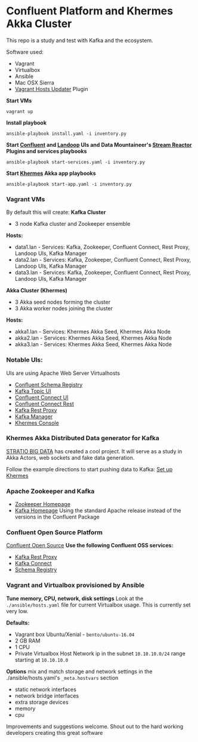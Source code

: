 # Confluent Platform and Khermes Akka Cluster

This repo is a study and test with Kafka and the ecosystem.

Software used:
* Vagrant
* Virtualbox
* Ansible
* Mac OSX Sierra
* [Vagrant Hosts Updater](https://github.com/cogitatio/vagrant-hostsupdater) Plugin

**Start VMs**
```
vagrant up
```

**Install playbook**
```
ansible-playbook install.yaml -i inventory.py
```

**Start [Confluent](https://github.com/confluentinc) and [Landoop](https://github.com/Landoop) UIs and Data Mountaineer's [Stream Reactor](https://github.com/datamountaineer/stream-reactor) Plugins and services playbooks**
```
ansible-playbook start-services.yaml -i inventory.py
```

**Start [Khermes](https://github.com/Stratio/khermes/wiki/Getting-started) Akka app playbooks**
```
ansible-playbook start-app.yaml -i inventory.py
```

### Vagrant VMs
By default this will create:
**Kafka Cluster**
* 3 node Kafka cluster and Zookeeper ensemble

**Hosts:**
- data1.lan - Services: Kafka, Zookeeper, Confluent Connect, Rest Proxy, Landoop UIs, Kafka Manager
- data2.lan - Services: Kafka, Zookeeper, Confluent Connect, Rest Proxy, Landoop UIs, Kafka Manager
- data3.lan - Services: Kafka, Zookeeper, Confluent Connect, Rest Proxy, Landoop UIs, Kafka Manager

**Akka Cluster (Khermes)**
* 3 Akka seed nodes forming the cluster
* 3 Akka worker nodes joining the cluster

**Hosts:**
- akka1.lan - Services: Khermes Akka Seed, Khermes Akka Node
- akka2.lan - Services: Khermes Akka Seed, Khermes Akka Node
- akka3.lan - Services: Khermes Akka Seed, Khermes Akka Node

### Notable UIs:
UIs are using Apache Web Server Virtualhosts
* [Confluent Schema Registry](http://data1.lan)
* [Kafka Topic UI](http://data1.lan:8090/#/)
* [Confluent Connect UI](http://data1.lan:8084/)
* [Confluent Connect Rest](http://data1.lan:8083/)
* [Kafka Rest Proxy](http://data1.lan:8082/)
* [Kafka Manager](http://data1.lan:9000/)
* [Khermes Console](http://akka1.lan:9080/console)

### Khermes Akka Distributed Data generator for Kafka
[STRATIO BIG DATA](http://www.stratio.com/) has created a cool project.
It will serve as a study in Akka Actors, web sockets and fake data generation.

Follow the example directions to start pushing data to Kafka:
[Set up Khermes](https://github.com/Stratio/khermes/wiki/Set-up-Khermes)

### Apache Zookeeper and Kafka
* [Zookeeper Homepage](https://zookeeper.apache.org/)
* [Kafka Homepage](https://kafka.apache.org/)
Using the standard Apache release instead of the versions in the Confluent Package

### Confluent Open Source Platform
[Confluent Open Source](https://www.confluent.io/product/confluent-open-source/)
**Use the following Confluent OSS services:**
* [Kafka Rest Proxy](https://docs.confluent.io/current/kafka-rest/docs/index.html)
* [Kafka Connect](https://docs.confluent.io/current/connect/index.html)
* [Schema Registry](https://docs.confluent.io/current/schema-registry/docs/index.html)

### Vagrant and Virtualbox provisioned by Ansible
**Tune memory, CPU, network, disk settings**
Look at the ```./ansible/hosts.yaml``` file for current Virtualbox usage. This is currently set very low.

**Defaults:**
* Vagrant box Ubuntu/Xenial - ```bento/ubuntu-16.04```
* 2 GB RAM
* 1 CPU
* Private Virtualbox Host Network ip in the subnet ```10.10.10.0/24``` range starting at ```10.10.10.0```

**Options**
mix and match storage and network settings in the ./ansible/hosts.yaml's ```_meta.hostvars``` section
* static network interfaces
* network bridge interfaces
* extra storage devices
* memory
* cpu

Improvements and suggestions welcome.
Shout out to the hard working developers creating this great software
